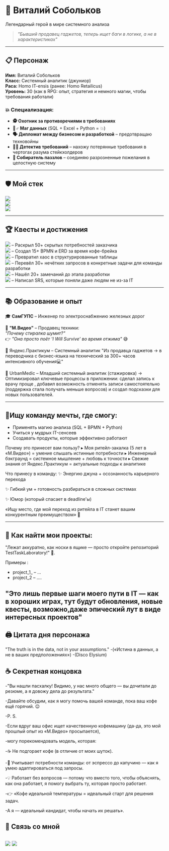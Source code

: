 # 🧙 Виталий Собольков
Легендарный герой в мире системного анализа  

> *"Бывший продавец гаджетов, теперь ищет баги в логике, а не в характеристиках"*  

---

## 📋 Персонаж  
**Имя:** Виталий Собольков  
**Класс:** Системный аналитик (джуниор)  
**Раса:** Homo IT-ensis (ранее: Homo Retailicus)  
**Уровень:** 30 (как в RPG: опыт, стратегия и немного магии, чтобы требования работали)

### 💥 Специализация:  
- **🕵️ Охотник за противоречиями в требованиях**  
- **🧙♂️ Маг данных** (SQL + Excel + Python = 💥)
- **🗣️ Дипломат между бизнесом и разработкой** – предотвращаю техновойны  
- **🕵️‍♂️ Детектив требований** – нахожу потерянные требования в чертогах разума стейкхолдеров  
- **🧩 Собиратель паззлов** – соединяю разрозненные пожелания в целостную систему  

---

## 🛡️ Мой стек  
[![](https://img.shields.io/badge/SQL%20%7C%20BPMN%20%7C%20User%20Stories-blue )](https://github.com/vitalysobolkov )  
[![](https://img.shields.io/badge/Confluence%20%7C%20Figma%20%7C%20Excel-orange )](https://github.com/vitalysobolkov )  
[![](https://img.shields.io/badge/Python%20%7C%20Data%20Analysis-yellow )](https://github.com/vitalysobolkov )  

---

## 🏆 Квесты и достижения   
[![](https://img.shields.io/badge/Детектив_требований-brightgreen)](https://github.com/vitalysobolkov) – Раскрыл 50+ скрытых потребностей заказчика  
[![](https://img.shields.io/badge/Мастер_диаграмм-blue)](https://github.com/vitalysobolkov) – Создал 15+ BPMN и ERD за время кофе-брейка  
[![](https://img.shields.io/badge/Маг_данных-purple)](https://github.com/vitalysobolkov) – Превратил хаос в структурированные таблицы  
[![](https://img.shields.io/badge/Переводчик_бизнеса-orange)](https://github.com/vitalysobolkov) – Перевёл 30+ нечётких запросов в конкретные задачи для команды разработки  
[![](https://img.shields.io/badge/Охотник_за_багами-red)](https://github.com/vitalysobolkov) – Нашёл 20+ замечаний до этапа разработки  
[![](https://img.shields.io/badge/Создатель_документации-yellow)](https://github.com/vitalysobolkov) – Написал SRS, которые поняли даже людям не из-за IT 

---

## 📚 Образование и опыт  
🎓 **СамГУПС** – Инженер по электроснабжению железных дорог  

💼 **"М.Видео"** – Продавец техники:  
  *"Почему стиралка шумит?"*  
  👉 *"Она просто поёт 'I Will Survive' во время отжима"* 😅  

  🎯 Яндекс.Практикум – Системный аналитик
"Из продавца гаджетов → в переводчика с бизнес-языка на технический за 300+ часов интенсивного обучения💻"
  
  💼 UrbanMedic – Младший системный аналитик (стажировка) → 
 Оптимизировал ключевые процессы в приложении: сделал запись к врачу проще , добавил возможность отменять записи самостоятельно 
  (поддержка стала получать меньше вопросов) и создал подсказки для новых пользователей.
   

---

## 🎯Ищу команду мечты, где смогу:
 + Применять магию анализа (SQL + BPMN + Python)
+ Учиться у мудрых IT-сенсеев
+ Создавать продукты, которые эффективно работают

Почему это принесет вам пользу?
▸ Моя ритейл-закалка (5 лет в «М.Видео») = умение слышать истинные потребности
▸ Инженерный бэкграунд = системное мышление + любовь к точности
▸ Свежие знания от Яндекс.Практикум = актуальные подходы к аналитике

Что принесу в команду:
✨ Энергию джуна + осознанность карьерного перехода

✨ Гибкий ум + готовность разбираться в сложных системах

✨ Юмор (который спасает в deadline'ы)

«Ищу место, где мой переход из ритейла в IT станет вашим конкурентным преимуществом» 💫

---
## 📁 Как найти мои проекты:
 "Лежат аккуратно, как носки в ящике — просто откройте репозиторий TestTaskLaboratory!" 📁.
 
Примеры :
- project_1_ – ...
- project_2 – ....

"Это лишь первые шаги моего пути в IT — как в хороших играх, 
тут будут обновления,
новые квесты,
возможно,даже эпический лут в виде интересных проектов"
---
## 🖨️ Цитата дня персонажа 
"The truth is in the data, not in your assumptions."
-(«Истина в данных, а не в ваших предположениях»)
-(Disco Elysium)
## ☕ Секретная концовка 
-"Вы нашли пасхалку! Видимо, у нас много общего — вы дочитали до резюме, а я довожу дела до результата."

-Давайте обсудим, как я могу помочь вашей команде, пока ваш кофе ещё горячий. 😉

-P. S.

-Если вдруг ваш офис ищет качественную кофемашину (да-да, это мой прошлый опыт из «М.Видео» просыпается),

-могу порекомендовать модель, которая:


-☕ Не подгорает кофе (в отличие от моих шуток).

-🧐 Учитывает потребности команды: от эспрессо до капучино — как я умею адаптироваться под запросы.

-💡 Работает без вопросов — потому что вместо того, чтобы объяснять, как она работает, я помогу выбрать ту, которая просто работает.

-👉 «Кофе идеальной температуры = идеальный старт для решения задач. 

-А я — идеальный кандидат, чтобы начать их решать».


## 📩 Связь со мной
[![](https://img.shields.io/badge/Telegram-@ya_vitalyan-blue)](https://t.me/ya_vitalyan)
[![](https://img.shields.io/badge/Email-vitaly.sobolkov@yandex.ru-green)](mailto:vitaly.sobolkov@yandex.ru)  
---
